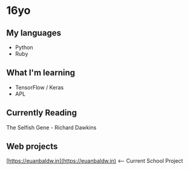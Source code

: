 # 16yo

## My languages

* Python
* Ruby

## What I'm learning

* TensorFlow / Keras
* APL

## Currently Reading

The Selfish Gene - Richard Dawkins

## Web projects

[https://euanbaldw.in](https://euanbaldw.in) <-- Current School Project
